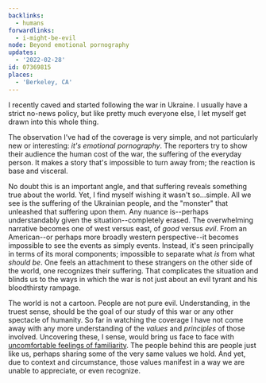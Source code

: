 ```yaml
---
backlinks:
  - humans
forwardlinks:
  - i-might-be-evil
node: Beyond emotional pornography
updates:
  - '2022-02-28'
id: 07369815
places:
  - 'Berkeley, CA'
---
```

I recently caved and started following the war in Ukraine. I usually have a strict no-news policy, but like pretty much everyone else, I let myself get drawn into this whole thing. 

The observation I've had of the coverage is very simple, and not particularly new or interesting: *it's emotional pornography*. The reporters try to show their audience the human cost of the war, the suffering of the everyday person. It makes a story that's impossible to turn away from; the reaction is base and visceral.

No doubt this is an important angle, and that suffering reveals something true about the world. Yet, I find myself wishing it wasn't so...simple. All we see is the suffering of the Ukrainian people, and the "monster" that unleashed that suffering upon them. Any nuance is--perhaps understandably given the situation--completely erased. The overwhelming narrative becomes one of west versus east, of *good* versus *evil*. From an American--or perhaps more broadly western perspective--it becomes impossible to see the events as simply events. Instead, it's seen  principally in terms of its moral components; impossible to separate what *is* from what *should be*. One feels an attachment to these strangers on the other side of the world, one recognizes their suffering. That complicates the situation and blinds us to the ways in which the war is not just about an evil tyrant and his bloodthirsty rampage. 

The world is not a cartoon. People are not pure evil. Understanding, in the truest sense, should be the goal of our study of this war or any other spectacle of humanity. So far in watching the coverage I have not come away with any more understanding of the *values* and *principles* of those involved. Uncovering these, I sense, would bring us face to face with [uncomfortable feelings of familiarity](i-might-be-evil.md). The people behind this are people just like us, perhaps sharing some of the very same values we hold. And yet, due to context and circumstance, those values manifest in a way we are unable to appreciate, or even recognize. 

